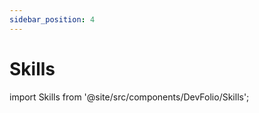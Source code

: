 ```yaml
---
sidebar_position: 4
---
```


# Skills

import Skills from '@site/src/components/DevFolio/Skills';

<Skills />
